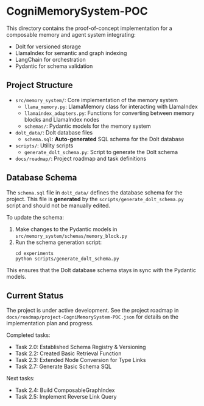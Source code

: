 # CogniMemorySystem-POC

This directory contains the proof-of-concept implementation for a composable memory and agent system integrating:
- Dolt for versioned storage
- LlamaIndex for semantic and graph indexing
- LangChain for orchestration
- Pydantic for schema validation

## Project Structure

- `src/memory_system/`: Core implementation of the memory system
  - `llama_memory.py`: LlamaMemory class for interacting with LlamaIndex
  - `llamaindex_adapters.py`: Functions for converting between memory blocks and LlamaIndex nodes
  - `schemas/`: Pydantic models for the memory system
- `dolt_data/`: Dolt database files
  - `schema.sql`: **Auto-generated** SQL schema for the Dolt database
- `scripts/`: Utility scripts
  - `generate_dolt_schema.py`: Script to generate the Dolt schema
- `docs/roadmap/`: Project roadmap and task definitions

## Database Schema

The `schema.sql` file in `dolt_data/` defines the database schema for the project. This file is **generated** by the `scripts/generate_dolt_schema.py` script and should not be manually edited.

To update the schema:

1. Make changes to the Pydantic models in `src/memory_system/schemas/memory_block.py`
2. Run the schema generation script:
   ```
   cd experiments
   python scripts/generate_dolt_schema.py
   ```

This ensures that the Dolt database schema stays in sync with the Pydantic models.

## Current Status

The project is under active development. See the project roadmap in `docs/roadmap/project-CogniMemorySystem-POC.json` for details on the implementation plan and progress.

Completed tasks:
- Task 2.0: Established Schema Registry & Versioning
- Task 2.2: Created Basic Retrieval Function
- Task 2.3: Extended Node Conversion for Type Links
- Task 2.7: Generate Basic Schema SQL

Next tasks:
- Task 2.4: Build ComposableGraphIndex
- Task 2.5: Implement Reverse Link Query 